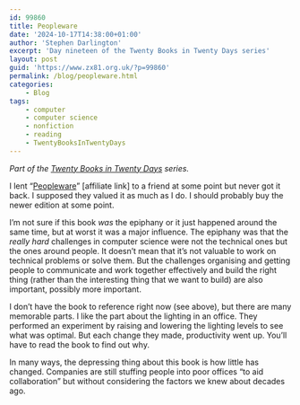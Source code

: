 ```yaml
---
id: 99860
title: Peopleware
date: '2024-10-17T14:38:00+01:00'
author: 'Stephen Darlington'
excerpt: 'Day nineteen of the Twenty Books in Twenty Days series'
layout: post
guid: 'https://www.zx81.org.uk/?p=99860'
permalink: /blog/peopleware.html
categories:
    - Blog
tags:
    - computer
    - computer science
    - nonfiction
    - reading
    - TwentyBooksInTwentyDays
---
```


*Part of the [Twenty Books in Twenty Days](https://www.zx81.org.uk/blog/twenty-books.html) series.*

I lent “[Peopleware](https://amzn.to/3BJlhtm)” \[affiliate link\] to a friend at some point but never got it back. I supposed they valued it as much as I do. I should probably buy the newer edition at some point.

I’m not sure if this book *was* the epiphany or it just happened around the same time, but at worst it was a major influence. The epiphany was that the *really hard* challenges in computer science were not the technical ones but the ones around people. It doesn’t mean that it’s not valuable to work on technical problems or solve them. But the challenges organising and getting people to communicate and work together effectively and build the right thing (rather than the interesting thing that we want to build) are also important, possibly more important.

I don’t have the book to reference right now (see above), but there are many memorable parts. I like the part about the lighting in an office. They performed an experiment by raising and lowering the lighting levels to see what was optimal. But each change they made, productivity went up. You’ll have to read the book to find out why.

In many ways, the depressing thing about this book is how little has changed. Companies are still stuffing people into poor offices “to aid collaboration” but without considering the factors we knew about decades ago.